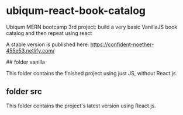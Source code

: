 # ubiqum-react-book-catalog

Ubiqum MERN bootcamp 3rd project: build a very basic VanillaJS book catalog and then repeat using react

A stable version is published here: https://confident-noether-455e53.netlify.com/

## folder vanilla

This folder contains the finished project using just JS, without React.js.

## folder src

This folder contains the project's latest version using React.js.
